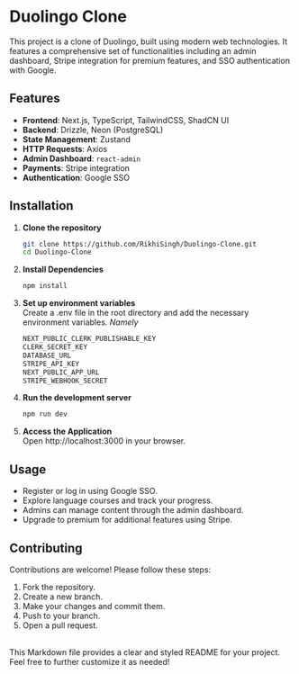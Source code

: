 # Duolingo Clone

This project is a clone of Duolingo, built using modern web technologies. It features a comprehensive set of functionalities including an admin dashboard, Stripe integration for premium features, and SSO authentication with Google.

## Features

- **Frontend**: Next.js, TypeScript, TailwindCSS, ShadCN UI
- **Backend**: Drizzle, Neon (PostgreSQL)
- **State Management**: Zustand
- **HTTP Requests**: Axios
- **Admin Dashboard**: `react-admin`
- **Payments**: Stripe integration
- **Authentication**: Google SSO

## Installation

1. **Clone the repository**
   ```bash
   git clone https://github.com/RikhiSingh/Duolingo-Clone.git
   cd Duolingo-Clone
   
2. **Install Dependencies**
   ```bash
   npm install
   
3. **Set up environment variables** <br/>
   Create a .env file in the root directory and add the necessary environment variables.
   *Namely*
   ```bash
   NEXT_PUBLIC_CLERK_PUBLISHABLE_KEY 
   CLERK_SECRET_KEY 
   DATABASE_URL
   STRIPE_API_KEY
   NEXT_PUBLIC_APP_URL
   STRIPE_WEBHOOK_SECRET

4. **Run the development server**
   ```bash
   npm run dev

5. **Access the Application** <br />
   Open http://localhost:3000 in your browser.

## Usage
- Register or log in using Google SSO.
- Explore language courses and track your progress.
- Admins can manage content through the admin dashboard.
- Upgrade to premium for additional features using Stripe.
  
## Contributing <br />
Contributions are welcome! Please follow these steps: <br />

1. Fork the repository.
2. Create a new branch.
3. Make your changes and commit them.
4. Push to your branch.
5. Open a pull request.

<br />
This Markdown file provides a clear and styled README for your project. Feel free to further customize it as needed!
